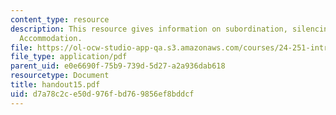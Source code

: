 ```yaml
---
content_type: resource
description: This resource gives information on subordination, silencing, and presuppositional
  Accommodation.
file: https://ol-ocw-studio-app-qa.s3.amazonaws.com/courses/24-251-introduction-to-philosophy-of-language-spring-2005/d7a78c2ce50d976fbd769856ef8bddcf_handout15.pdf
file_type: application/pdf
parent_uid: e0e6690f-75b9-739d-5d27-a2a936dab618
resourcetype: Document
title: handout15.pdf
uid: d7a78c2c-e50d-976f-bd76-9856ef8bddcf
---
```

